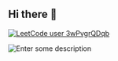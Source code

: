 ## Hi there 👋

<!--
**bourbakiii/bourbakiii** is a ✨ _special_ ✨ repository because its `README.md` (this file) appears on your GitHub profile.

Here are some ideas to get you started:

- 🔭 I’m currently working on ...
- 🌱 I’m currently learning ...
- 👯 I’m looking to collaborate on ...
- 🤔 I’m looking for help with ...
- 💬 Ask me about ...
- 📫 How to reach me: ...
- 😄 Pronouns: ...
- ⚡ Fun fact: ...
-->
[![LeetCode user 3wPvgrQDqb](https://img.shields.io/badge/dynamic/json?style=for-the-badge&labelColor=black&color=%23ffa116&label=%D0%A0%D0%B5%D1%88%D0%B5%D0%BD%D0%BE&query=solved&url=https%3A%2F%2Fleetcode-badge.vercel.app%2Fapi%2Fusers%2F3wPvgrQDqb&logo=leetcode&logoColor=yellow)](https://leetcode.com/3wPvgrQDqb/)

![Enter some description](https://leetcode-badge-sage.vercel.app/badge/3wPvgrQDqb?theme=dark)
